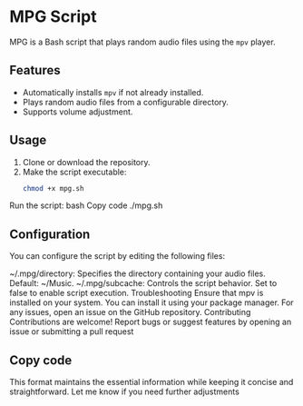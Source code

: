 # MPG Script

MPG is a Bash script that plays random audio files using the `mpv` player.

## Features

- Automatically installs `mpv` if not already installed.
- Plays random audio files from a configurable directory.
- Supports volume adjustment.

## Usage

1. Clone or download the repository.
2. Make the script executable:
   ```bash
   chmod +x mpg.sh
Run the script:
bash
Copy code
./mpg.sh
 ## Configuration
You can configure the script by editing the following files:

~/.mpg/directory: Specifies the directory containing your audio files. Default: ~/Music.
~/.mpg/subcache: Controls the script behavior. Set to false to enable script execution.
Troubleshooting
Ensure that mpv is installed on your system. You can install it using your package manager.
For any issues, open an issue on the GitHub repository.
Contributing
Contributions are welcome! Report bugs or suggest features by opening an issue or submitting a pull request


## Copy code

This format maintains the essential information while keeping it concise and straightforward. Let me know if you need further adjustments
